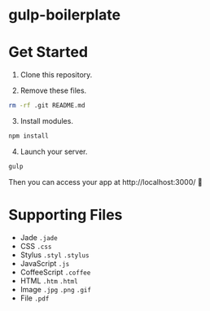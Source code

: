 gulp-boilerplate
================

# Get Started
1. Clone this repository.

2. Remove these files.
  ```bash
rm -rf .git README.md
  ```

3. Install modules.
  ```bash
npm install
  ```

4. Launch your server.
  ```bash
gulp
  ```

Then you can access your app at http://localhost:3000/ :beer:

# Supporting Files
- Jade `.jade`
- CSS `.css`
- Stylus `.styl` `.stylus`
- JavaScript `.js`
- CoffeeScript `.coffee`
- HTML `.htm` `.html`
- Image `.jpg` `.png` `.gif`
- File `.pdf`

